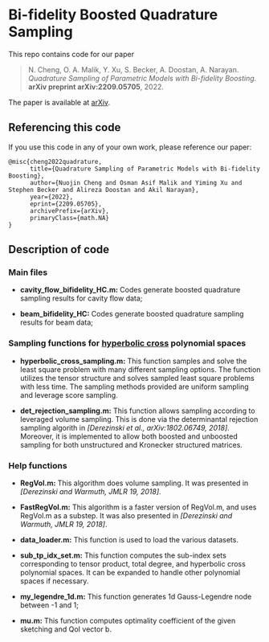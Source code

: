 # Bi-fidelity Boosted Quadrature Sampling

This repo contains code for our paper 
> N. Cheng, O. A. Malik, Y. Xu, S. Becker, A. Doostan, A. Narayan.
> *Quadrature Sampling of Parametric Models with Bi-fidelity Boosting*.
> **arXiv preprint arXiv:2209.05705**,
> 2022.

The paper is available at [arXiv](https://arxiv.org/abs/2209.05705).

## Referencing this code

If you use this code in any of your own work, please reference our paper:
```
@misc{cheng2022quadrature,
      title={Quadrature Sampling of Parametric Models with Bi-fidelity Boosting}, 
      author={Nuojin Cheng and Osman Asif Malik and Yiming Xu and Stephen Becker and Alireza Doostan and Akil Narayan},
      year={2022},
      eprint={2209.05705},
      archivePrefix={arXiv},
      primaryClass={math.NA}
}
```

## Description of code

### Main files
- **cavity\_flow\_bifidelity\_HC.m:** Codes generate boosted quadrature sampling results for cavity flow data;

- **beam\_bifidelity\_HC:** Codes generate boosted quadrature sampling results for beam data;

### Sampling functions for <ins>hyperbolic cross</ins> polynomial spaces 

- **hyperbolic\_cross\_sampling.m:** This function samples and solve the least square problem with many different sampling options. The function utilizes the tensor structure and solves sampled least square problems with less time. The sampling methods provided are uniform sampling and leverage score sampling. 

- **det\_rejection\_sampling.m:** This function allows sampling according to leveraged volume sampling. This is done via the determinantal rejection sampling algorith in *[Derezinski et al., arXiv:1802.06749, 2018]*. Moreover, it is implemented to allow both boosted and unboosted sampling for both unstructured and Kronecker structured matrices.

### Help functions

- **RegVol.m:** This algorithm does volume sampling. It was presented in *[Derezinski and Warmuth, JMLR 19, 2018]*.

- **FastRegVol.m:** This algorithm is a faster version of RegVol.m, and uses RegVol.m as a substep. It was also presented in *[Derezinski and Warmuth, JMLR 19, 2018]*.

- **data_loader.m:** This function is used to load the various datasets.

- **sub\_tp\_idx\_set.m:** This function computes the sub-index sets corresponding to tensor product, total degree, and hyperbolic cross polynomial spaces. It can be expanded to handle other polynomial spaces if necessary.

- **my\_legendre\_1d.m:** This function generates 1d Gauss-Legendre node between -1 and 1;

- **mu.m:** This function computes optimality coefficient of the given sketching and QoI vector b.
